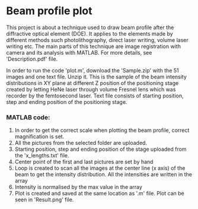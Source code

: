 
# Beam profile plot

This project is about a technique used to draw beam profile after the diffractive optical element (DOE).
It applies to the elements made by different methods such photolithography, direct laser writing, volume laser writing etc.
The main parts of this technique are image registration with camera and its analysis with MATLAB. For more details, see 'Description.pdf' file.

In order to run the code 'plot.m', download the 'Sample.zip' with the 51 images and one text file. Unzip it. This is the sample of the beam
intensity distributions in XY plane at different Z position of the positioning stage created by letting HeNe laser through volume Fresnel
lens which was recorder by the femtosecond laser. Text file consists of starting position, step and ending position of the positioning stage.

### MATLAB code:
1) In order to get the correct scale when plotting the beam profile, correct magnification is set.
2) All the pictures from the selected folder are uploaded.
3) Starting position, step and ending position of the stage uploaded from the 'x_lengths.txt' file.
4) Center point of the first and last pictures are set by hand
5) Loop is created to scan all the images at the center line (x axis) of the beam to get the intensity distribution. All the intensities are written in the array
6) Intensity is normalised by the max value in the array
7) Plot is created and saved at the same location as '.m' file. Plot can be seen in 'Result.png' file.
